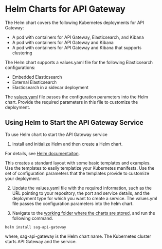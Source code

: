 # Helm Charts for API Gateway

The Helm chart covers the following Kubernetes deployments for API Gateway:
* A pod with containers for API Gateway, Elasticsearch, and Kibana
* A pod with containers for API Gateway and Kibana
* A pod with containers for API Gateway and Kibana that supports clustering

The Helm chart supports a values.yaml file for the following Elasticsearch configurations:
* Embedded Elasticsearch
* External Elasticsearch
* Elasticsearch in a sidecar deployment

The [values.yaml](sag-apigateway/values.yaml) file passes the configuration parameters into the Helm chart. 
Provide the required parameters in this file to customize the deployment.

## Using Helm to Start the API Gateway Service

To use Helm chart to start the API Gateway service

1. Install and initialize Helm and then create a Helm chart.

For details, see [Helm documentaiton](https://github.com/helm/helm/blob/master/docs/quickstart.md#install-helm?).

This creates a standard layout with some basic templates and examples. Use the templates to
easily templatize your Kubernetes manifests. Use the set of configuration parameters that the
templates provide to customize your deployment.

2. Update the values.yaml file with the required information, such as the URL pointing to your
repository, the port and service details, and the deployment type for which you want to create
a service. The values.yml file passes the configuration parameters into the helm chart.

3. Navigate to the [working folder where the charts are stored](.), and run the following command.

```helm install sag-api-gateway```

where, sag-api-gateway is the Helm chart name.
The Kubernetes cluster starts API Gateway and the service.
